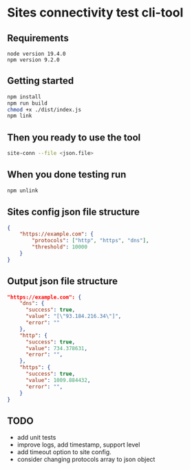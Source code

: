 # Sites connectivity test cli-tool

## Requirements

    node version 19.4.0
    npm version 9.2.0

## Getting started

```sh
npm install
npm run build
chmod +x ./dist/index.js
npm link
```

## Then you ready to use the tool

```sh
site-conn --file <json.file>
```

## When you done testing run

```sh
npm unlink
```

## Sites config json file structure

```json
{
    "https://example.com": {
        "protocols": ["http", "https", "dns"],
        "threshold": 10000
    }
}
```

## Output json file structure

```json
"https://example.com": {
    "dns": {
      "success": true,
      "value": "[\"93.184.216.34\"]",
      "error": ""
    },
    "http": {
      "success": true,
      "value": 734.378631,
      "error": "",
    },
    "https": {
      "success": true,
      "value": 1009.884432,
      "error": "",
    }
}
```

## TODO

-   add unit tests
-   improve logs, add timestamp, support level
-   add timeout option to site config.
-   consider changing protocols array to json object
